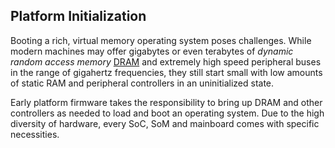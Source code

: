 ## Platform Initialization

Booting a rich, virtual memory operating system poses challenges. While modern
machines may offer gigabytes or even terabytes of _dynamic random access memory_
[DRAM](https://en.wikipedia.org/wiki/Dynamic_random-access_memory) and extremely
high speed peripheral buses in the range of gigahertz frequencies, they still
start small with low amounts of static RAM and peripheral controllers in an
uninitialized state.

Early platform firmware takes the responsibility to bring up DRAM and other
controllers as needed to load and boot an operating system. Due to the high
diversity of hardware, every SoC, SoM and mainboard comes with specific
necessities.
